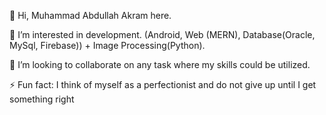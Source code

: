 👋 Hi, Muhammad Abdullah Akram here.

👀 I’m interested in development. (Android, Web (MERN), Database(Oracle, MySql, Firebase)) + Image Processing(Python).

👯 I’m looking to collaborate on any task where my skills could be utilized.

⚡ Fun fact:  I think of myself as a perfectionist and do not give up until I get something right
